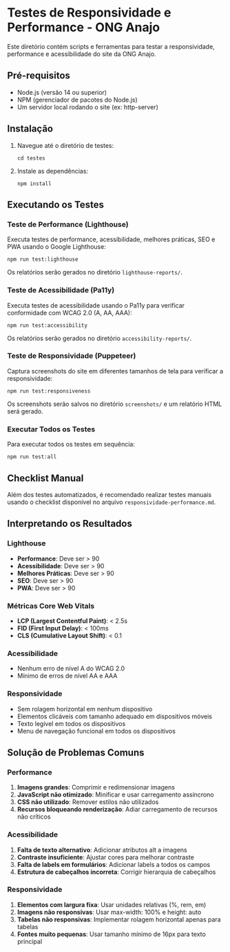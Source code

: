 # Testes de Responsividade e Performance - ONG Anajo

Este diretório contém scripts e ferramentas para testar a responsividade, performance e acessibilidade do site da ONG Anajo.

## Pré-requisitos

- Node.js (versão 14 ou superior)
- NPM (gerenciador de pacotes do Node.js)
- Um servidor local rodando o site (ex: http-server)

## Instalação

1. Navegue até o diretório de testes:
   ```
   cd testes
   ```

2. Instale as dependências:
   ```
   npm install
   ```

## Executando os Testes

### Teste de Performance (Lighthouse)

Executa testes de performance, acessibilidade, melhores práticas, SEO e PWA usando o Google Lighthouse:

```
npm run test:lighthouse
```

Os relatórios serão gerados no diretório `lighthouse-reports/`.

### Teste de Acessibilidade (Pa11y)

Executa testes de acessibilidade usando o Pa11y para verificar conformidade com WCAG 2.0 (A, AA, AAA):

```
npm run test:accessibility
```

Os relatórios serão gerados no diretório `accessibility-reports/`.

### Teste de Responsividade (Puppeteer)

Captura screenshots do site em diferentes tamanhos de tela para verificar a responsividade:

```
npm run test:responsiveness
```

Os screenshots serão salvos no diretório `screenshots/` e um relatório HTML será gerado.

### Executar Todos os Testes

Para executar todos os testes em sequência:

```
npm run test:all
```

## Checklist Manual

Além dos testes automatizados, é recomendado realizar testes manuais usando o checklist disponível no arquivo `responsividade-performance.md`.

## Interpretando os Resultados

### Lighthouse

- **Performance**: Deve ser > 90
- **Acessibilidade**: Deve ser > 90
- **Melhores Práticas**: Deve ser > 90
- **SEO**: Deve ser > 90
- **PWA**: Deve ser > 90

### Métricas Core Web Vitals

- **LCP (Largest Contentful Paint)**: < 2.5s
- **FID (First Input Delay)**: < 100ms
- **CLS (Cumulative Layout Shift)**: < 0.1

### Acessibilidade

- Nenhum erro de nível A do WCAG 2.0
- Mínimo de erros de nível AA e AAA

### Responsividade

- Sem rolagem horizontal em nenhum dispositivo
- Elementos clicáveis com tamanho adequado em dispositivos móveis
- Texto legível em todos os dispositivos
- Menu de navegação funcional em todos os dispositivos

## Solução de Problemas Comuns

### Performance

1. **Imagens grandes**: Comprimir e redimensionar imagens
2. **JavaScript não otimizado**: Minificar e usar carregamento assíncrono
3. **CSS não utilizado**: Remover estilos não utilizados
4. **Recursos bloqueando renderização**: Adiar carregamento de recursos não críticos

### Acessibilidade

1. **Falta de texto alternativo**: Adicionar atributos alt a imagens
2. **Contraste insuficiente**: Ajustar cores para melhorar contraste
3. **Falta de labels em formulários**: Adicionar labels a todos os campos
4. **Estrutura de cabeçalhos incorreta**: Corrigir hierarquia de cabeçalhos

### Responsividade

1. **Elementos com largura fixa**: Usar unidades relativas (%, rem, em)
2. **Imagens não responsivas**: Usar max-width: 100% e height: auto
3. **Tabelas não responsivas**: Implementar rolagem horizontal apenas para tabelas
4. **Fontes muito pequenas**: Usar tamanho mínimo de 16px para texto principal